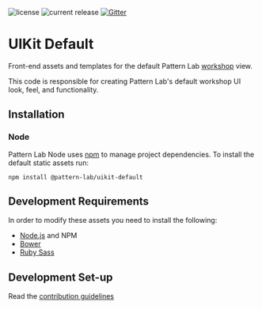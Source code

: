 ![license](https://img.shields.io/github/license/pattern-lab/patternlab-node.svg)
![current release](https://img.shields.io/npm/v/@pattern-lab/uikit-workshop.svg)
[![Gitter](https://img.shields.io/gitter/room/pattern-lab/frontend-viewer.svg)](https://gitter.im/pattern-lab/frontend-viewer)

# UIKit Default

Front-end assets and templates for the default Pattern Lab [workshop](http://bradfrost.com/blog/post/the-workshop-and-the-storefront/) view.

This code is responsible for creating Pattern Lab's default workshop UI look, feel, and functionality.

## Installation

### Node

Pattern Lab Node uses [npm](https://www.npmjs.com/) to manage project dependencies. To install the default static assets run:

    npm install @pattern-lab/uikit-default

## Development Requirements

In order to modify these assets you need to install the following:

* [Node.js](http://nodejs.org) and NPM
* [Bower](http://bower.io)
* [Ruby Sass](http://sass-lang.com/install)

## Development Set-up

Read the [contribution guidelines](https://github.com/pattern-lab/patternlab-node/blob/master/packages/uikit-workshop/.github/CONTRIBUTING.md)
